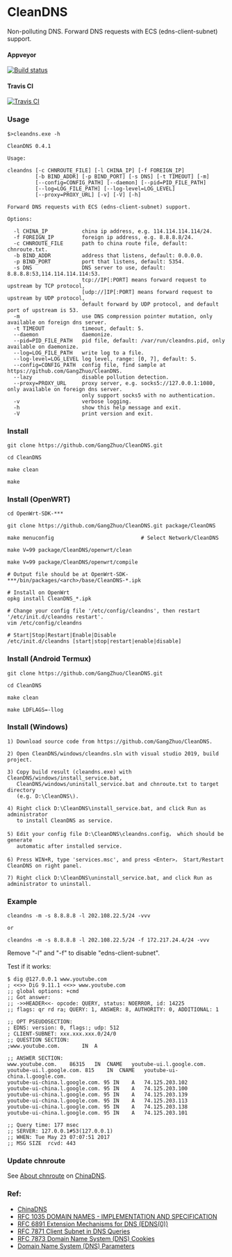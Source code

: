 # CleanDNS

Non-polluting DNS. Forward DNS requests with ECS (edns-client-subnet) support.

#### Appveyor

  [![Build status](https://ci.appveyor.com/api/projects/status/v7bvx6hp4b3vedx1?svg=true)](https://ci.appveyor.com/project/GangZhuo/cleandns)

#### Travis CI

  [![Travis CI](https://travis-ci.org/GangZhuo/CleanDNS.svg?branch=master)](https://travis-ci.org/GangZhuo/CleanDNS)
	
### Usage

    $>cleandns.exe -h
    
    CleanDNS 0.4.1
    
    Usage:
    
    cleandns [-c CHNROUTE_FILE] [-l CHINA_IP] [-f FOREIGN_IP]
             [-b BIND_ADDR] [-p BIND_PORT] [-s DNS] [-t TIMEOUT] [-m]
             [--config=CONFIG_PATH] [--daemon] [--pid=PID_FILE_PATH]
             [--log=LOG_FILE_PATH] [--log-level=LOG_LEVEL]
             [--proxy=PROXY_URL] [-v] [-V] [-h]
    
    Forward DNS requests with ECS (edns-client-subnet) support.
    
    Options:
    
      -l CHINA_IP           china ip address, e.g. 114.114.114.114/24.
      -f FOREIGN_IP         foreign ip address, e.g. 8.8.8.8/24.
      -c CHNROUTE_FILE      path to china route file, default: chnroute.txt.
      -b BIND_ADDR          address that listens, default: 0.0.0.0.
      -p BIND_PORT          port that listens, default: 5354.
      -s DNS                DNS server to use, default: 8.8.8.8:53,114.114.114.114:53.
                            tcp://IP[:PORT] means forward request to upstream by TCP protocol,
                            [udp://]IP[:PORT] means forward request to upstream by UDP protocol,
                            default forward by UDP protocol, and default port of upstream is 53.
      -m                    use DNS compression pointer mutation, only available on foreign dns server.
      -t TIMEOUT            timeout, default: 5.
      --daemon              daemonize.
      --pid=PID_FILE_PATH   pid file, default: /var/run/cleandns.pid, only available on daemonize.
      --log=LOG_FILE_PATH   write log to a file.
      --log-level=LOG_LEVEL log level, range: [0, 7], default: 5.
      --config=CONFIG_PATH  config file, find sample at https://github.com/GangZhuo/CleanDNS.
      --lazy                disable pollution detection.
      --proxy=PROXY_URL     proxy server, e.g. socks5://127.0.0.1:1080, only available on foreign dns server.
                            only support socks5 with no authentication.
      -v                    verbose logging.
      -h                    show this help message and exit.
      -V                    print version and exit.
    

### Install

    git clone https://github.com/GangZhuo/CleanDNS.git
	
    cd CleanDNS
	
    make clean
	
    make

### Install (OpenWRT)

    cd OpenWrt-SDK-***
	
    git clone https://github.com/GangZhuo/CleanDNS.git package/CleanDNS
	
    make menuconfig                            # Select Network/CleanDNS
	
    make V=99 package/CleanDNS/openwrt/clean
    
    make V=99 package/CleanDNS/openwrt/compile
    
    # Output file should be at OpenWrt-SDK-***/bin/packages/<arch>/base/CleanDNS-*.ipk
    
	# Install on OpenWrt
    opkg install CleanDNS_*.ipk
	
	# Change your config file '/etc/config/cleandns', then restart '/etc/init.d/cleandns restart'.
	vim /etc/config/cleandns
	
	# Start|Stop|Restart|Enable|Disable
	/etc/init.d/cleandns [start|stop|restart|enable|disable]

### Install (Android Termux)

    git clone https://github.com/GangZhuo/CleanDNS.git
	
    cd CleanDNS
	
    make clean
	
    make LDFLAGS=-llog

### Install (Windows)

    1) Download source code from https://github.com/GangZhuo/CleanDNS.
    
    2) Open CleanDNS/windows/cleandns.sln with visual studio 2019, build project.
    
    3) Copy build result (cleandns.exe) with CleanDNS/windows/install_service.bat,
       CleanDNS/windows/uninstall_service.bat and chnroute.txt to target directory
       (e.g. D:\CleanDNS\).
    
    4) Right click D:\CleanDNS\install_service.bat, and click Run as administrator
       to install CleanDNS as service.
    
    5) Edit your config file D:\CleanDNS\cleandns.config， which should be generate
       automatic after installed service.
    
    6) Press WIN+R, type 'services.msc', and press <Enter>， Start/Restart CleanDNS on right panel.
    
    7) Right click D:\CleanDNS\uninstall_service.bat, and click Run as administrator to uninstall.	

### Example

    cleandns -m -s 8.8.8.8 -l 202.108.22.5/24 -vvv
    
    or
    
    cleandns -m -s 8.8.8.8 -l 202.108.22.5/24 -f 172.217.24.4/24 -vvv

Remove "-l" and "-f" to disable "edns-client-subnet".

Test if it works:

    $ dig @127.0.0.1 www.youtube.com
    ; <<>> DiG 9.11.1 <<>> www.youtube.com
    ;; global options: +cmd
    ;; Got answer:
    ;; ->>HEADER<<- opcode: QUERY, status: NOERROR, id: 14225
    ;; flags: qr rd ra; QUERY: 1, ANSWER: 8, AUTHORITY: 0, ADDITIONAL: 1
    
    ;; OPT PSEUDOSECTION:
    ; EDNS: version: 0, flags:; udp: 512
    ; CLIENT-SUBNET: xxx.xxx.xxx.0/24/0
    ;; QUESTION SECTION:
    ;www.youtube.com.		IN	A
    
    ;; ANSWER SECTION:
    www.youtube.com.	86315	IN	CNAME	youtube-ui.l.google.com.
    youtube-ui.l.google.com. 815	IN	CNAME	youtube-ui-china.l.google.com.
    youtube-ui-china.l.google.com. 95 IN	A	74.125.203.102
    youtube-ui-china.l.google.com. 95 IN	A	74.125.203.100
    youtube-ui-china.l.google.com. 95 IN	A	74.125.203.139
    youtube-ui-china.l.google.com. 95 IN	A	74.125.203.113
    youtube-ui-china.l.google.com. 95 IN	A	74.125.203.138
    youtube-ui-china.l.google.com. 95 IN	A	74.125.203.101

    ;; Query time: 177 msec
    ;; SERVER: 127.0.0.1#53(127.0.0.1)
    ;; WHEN: Tue May 23 07:07:51 2017
    ;; MSG SIZE  rcvd: 443

### Update chnroute

See [About chnroute] on [ChinaDNS].

### Ref:

* [ChinaDNS]
* [RFC 1035 DOMAIN NAMES - IMPLEMENTATION AND SPECIFICATION]
* [RFC 6891 Extension Mechanisms for DNS (EDNS(0))]
* [RFC 7871 Client Subnet in DNS Queries]
* [RFC 7873 Domain Name System (DNS) Cookies]
* [Domain Name System (DNS) Parameters]

[ChinaDNS]:  https://github.com/shadowsocks/ChinaDNS
[About chnroute]:  https://github.com/shadowsocks/ChinaDNS#about-chnroute
[RFC 1035 DOMAIN NAMES - IMPLEMENTATION AND SPECIFICATION]:  https://www.ietf.org/rfc/rfc1035.txt	
[RFC 2671 Extension Mechanisms for DNS (EDNS0)]:  https://tools.ietf.org/rfc/rfc2671.txt
[RFC 6891 Extension Mechanisms for DNS (EDNS(0))]:  https://tools.ietf.org/rfc/rfc6891.txt
[RFC 7871 Client Subnet in DNS Queries]:  https://tools.ietf.org/rfc/rfc7871.txt
[RFC 7873 Domain Name System (DNS) Cookies]: https://tools.ietf.org/rfc/rfc7873.txt
[Domain Name System (DNS) Parameters]: https://www.iana.org/assignments/dns-parameters/dns-parameters.xhtml
